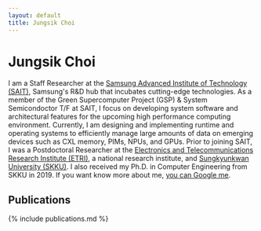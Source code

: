 ```yaml
---
layout: default
title: Jungsik Choi
---
```


# Jungsik Choi
I am a Staff Researcher at the [Samsung Advanced Institute of Technology (SAIT)](https://www.sait.samsung.co.kr/),
Samsung's R&D hub that incubates cutting-edge technologies.
As a member of the Green Supercomputer Project (GSP) & System Semicondoctor T/F at SAIT,
I focus on developing system software and architectural features
for the upcoming high performance computing environment.
Currently, I am designing and implementing runtime and operating systems
to efficiently manage large amounts of data on emerging devices
such as CXL memory, PIMs, NPUs, and GPUs.
Prior to joining SAIT,
I was a Postdoctoral Researcher at the [Electronics and Telecommunications Research Institute (ETRI)](https://www.etri.re.kr/eng/main/main.etri),
a national research institute,
and [Sungkyunkwan University (SKKU)](https://www.skku.edu).
I also received my Ph.D. in Computer Engineering from SKKU in 2019.
If you want know more about me, [you can Google me](https://g.co/kgs/EHZ8Rq).

## Publications
{% include publications.md %}
